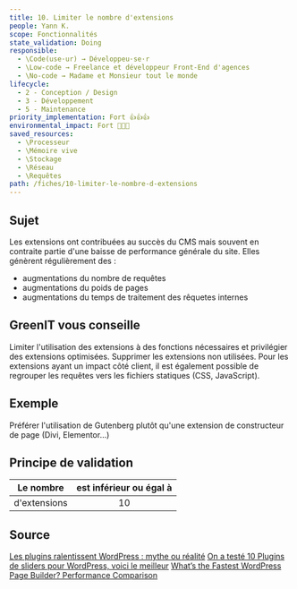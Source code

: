 ```yaml
---
title: 10. Limiter le nombre d'extensions
people: Yann K.
scope: Fonctionnalités
state_validation: Doing
responsible:
  - \Code(use·ur) → Développeu·se·r
  - \Low-code → Freelance et développeur Front-End d'agences
  - \No-code → Madame et Monsieur tout le monde
lifecycle:
  - 2 - Conception / Design
  - 3 - Développement
  - 5 - Maintenance
priority_implementation: Fort 👍👍👍
environmental_impact: Fort 🌱🌱🌱
saved_resources:
  - \Processeur
  - \Mémoire vive
  - \Stockage
  - \Réseau
  - \Requêtes
path: /fiches/10-limiter-le-nombre-d-extensions
---
```


## Sujet

Les extensions ont contribuées au succès du CMS mais souvent en contraite partie d'une baisse de performance générale du site.
Elles génèrent régulièrement des :
- augmentations du nombre de requêtes
- augmentations du poids de pages
- augmentations du temps de traitement des rêquetes internes

## GreenIT vous conseille

Limiter l'utilisation des extensions à des fonctions nécessaires et privilégier des extensions optimisées.
Supprimer les extensions non utilisées.
Pour les extensions ayant un impact côté client, il est également possible de regrouper les requêtes vers les fichiers statiques (CSS, JavaScript).

## Exemple

Préférer l'utilisation de Gutenberg plutôt qu'une extension de constructeur de page (Divi, Elementor...)

## Principe de validation

| Le nombre | est inférieur ou égal à |
| ------------- | :---------------------: |
| d'extensions        |            10            |

## Source

[Les plugins ralentissent WordPress : mythe ou réalité](https://www.ex2.com/tutoriels/les-plugins-ralentissent-wordpress-mythe-ou-realite/)
[On a testé 10 Plugins de sliders pour WordPress, voici le meilleur](https://wpmarmite.com/slider-wordpress/)
[What’s the Fastest WordPress Page Builder? Performance Comparison](https://gobarrelroll.com/wordpress-page-builder-performance-comparison/)
